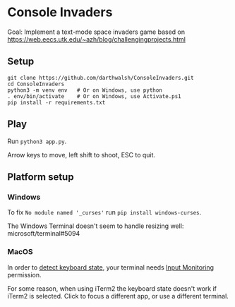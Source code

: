 # Console Invaders

Goal: Implement a text-mode space invaders game based on https://web.eecs.utk.edu/~azh/blog/challengingprojects.html

## Setup

```shell
git clone https://github.com/darthwalsh/ConsoleInvaders.git
cd ConsoleInvaders
python3 -m venv env   # Or on Windows, use python
. env/bin/activate    # Or on Windows, use Activate.ps1
pip install -r requirements.txt
```

## Play

Run `python3 app.py`.

Arrow keys to move, left shift to shoot, ESC to quit.

## Platform setup

### Windows

To fix `No module named '_curses'` run `pip install windows-curses`.

The Windows Terminal doesn't seem to handle resizing well: microsoft/terminal#5094 

### MacOS

In order to [detect keyboard state](https://pynput.readthedocs.io/en/latest/limitations.html), your terminal needs [Input Monitoring](https://support.apple.com/guide/mac-help/control-access-to-input-monitoring-on-mac-mchl4cedafb6/mac) permission.

For some reason, when using iTerm2 the keyboard state doesn't work if iTerm2 is selected. Click to focus a different app, or use a different terminal.
